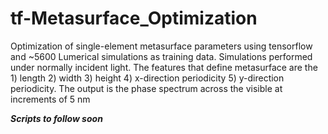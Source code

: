 # tf-Metasurface_Optimization
Optimization of single-element metasurface parameters using tensorflow and ~5600 Lumerical simulations as training data. Simulations performed under normally incident light. The features that define metasurface are the 1) length 2) width 3) height 4) x-direction periodicity 5) y-direction periodicity. The output is the phase spectrum across the visible at increments of 5 nm

_**Scripts to follow soon**_
